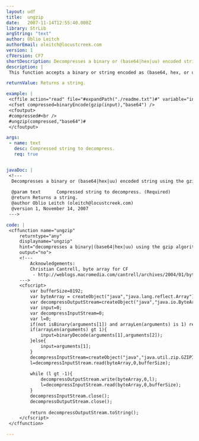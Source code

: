 ```yaml
---
layout: udf
title:  ungzip
date:   2007-11-14T12:55:40.000Z
library: StrLib
argString: "text"
author: Oblio Leitch
authorEmail: oleitch@locustcreek.com
version: 1
cfVersion: CF7
shortDescription: Decompresses a binary or (base64|hex|uu) encoded string using the gzip algorithm; returns a string.
description: |
 This function accepts a binary or string encoded as (base64, hex, or uuencode), decompresses it with gzip, and returns a string.

returnValue: Returns a string.

example: |
 <cffile action="read" file="#expandPath("./readme.txt")#" variable="input" />
 <cfset compressed=binaryEncode(gzip(input),"base64") />
 <cfoutput>
 #compressed#<br />
 #ungzip(compressed,"base64")#
 </cfoutput>

args:
 - name: text
   desc: Compressed string to decompress.
   req: true


javaDoc: |
 <!---
  Decompresses a binary or (base64|hex|uu) encoded string using the gzip algorithm; returns a string.
  
  @param text      Compressed string to decompress. (Required)
  @return Returns a string. 
  @author Oblio Leitch (oleitch@locustcreek.com) 
  @version 1, November 14, 2007 
 --->

code: |
 <cffunction name="ungzip"
     returntype="any"
     displayname="ungzip"
     hint="decompresses a binary|(base64|hex|uu) using the gzip algorithm; returns string"
     output="no">
     <!---
         Acknowledgements:
         Christian Cantrell, byte array for CF
          - http://weblogs.macromedia.com/cantrell/archives/2004/01/byte_arrays_and_1.cfm
     --->
     <cfscript>
         var bufferSize=8192;
         var byteArray = createObject("java","java.lang.reflect.Array").newInstance(createObject("java","java.lang.Byte").TYPE,bufferSize);
         var decompressOutputStream=createObject("java","java.io.ByteArrayOutputStream").init();
         var input=0;
         var decompressInputStream=0;
         var l=0;
         if(not isBinary(arguments[1]) and arrayLen(arguments) is 1) return;
         if(arrayLen(arguments) gt 1){
             input=binaryDecode(arguments[1],arguments[2]);
         }else{
             input=arguments[1];
         }
         decompressInputStream=createObject("java","java.util.zip.GZIPInputStream").init(createObject("java","java.io.ByteArrayInputStream").init(input));
         l=decompressInputStream.read(byteArray,0,bufferSize);
 
         while (l gt -1){
             decompressOutputStream.write(byteArray,0,l);
             l=decompressInputStream.read(byteArray,0,bufferSize);
         }
         decompressInputStream.close();
         decompressOutputStream.close();
 
         return decompressOutputStream.toString();
     </cfscript>
 </cffunction>

---
```



